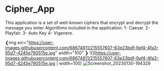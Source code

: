 # Cipher_App
This application is a set of well-known ciphers that encrypt and decrypt the message you enter
Algorithms included in the application:
1- Caesar.
2- Playfair.
3- Auto Key
4- Vigenere.

❮img src="https://user-images.githubusercontent.com/68674811/215557607-63e23bdf-9af4-4fa3-95d7-4245e790515e.jpg" width="100" ❯
![](https://user-images.githubusercontent.com/68674811/215557607-63e23bdf-9af4-4fa3-95d7-4245e790515e.jpg | width=100)
![Screenshot_20230130-194329](https://user-images.githubusercontent.com/68674811/215557618-e3349b96-c248-4419-bf11-8a2b5becfd33.jpg)

